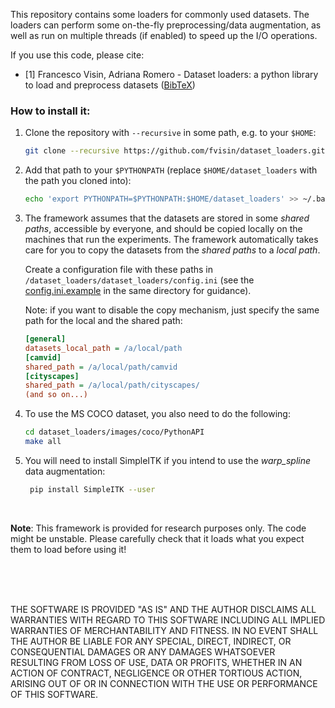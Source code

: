 This repository contains some loaders for commonly used datasets. The loaders
can perform some on-the-fly preprocessing/data augmentation, as well as
run on multiple threads (if enabled) to speed up the I/O operations.

If you use this code, please cite:
* \[1\] Francesco Visin, Adriana Romero - Dataset loaders: a python library to
    load and preprocess datasets ([BibTeX](
        https://gist.github.com/fvisin/7104500ae8b33c3b65798d5d2707ce6c#file-dataset_loaders-bib))

### How to install it:
1. Clone the repository with `--recursive` in some path, e.g. to your `$HOME`:

   ```sh
   git clone --recursive https://github.com/fvisin/dataset_loaders.git "$HOME/dataset_loaders"
   ```

2. Add that path to your `$PYTHONPATH` (replace `$HOME/dataset_loaders` with
   the path you cloned into):

   ```sh
   echo 'export PYTHONPATH=$PYTHONPATH:$HOME/dataset_loaders' >> ~/.bashrc
   ```

3. The framework assumes that the datasets are stored in some *shared paths*,
   accessible by everyone, and should be copied locally on the machines that
   run the experiments. The framework automatically takes care for you to copy
   the datasets from the *shared paths* to a *local path*. 

   Create a configuration file with these paths in 
   `/dataset_loaders/dataset_loaders/config.ini` (see the 
   [config.ini.example](dataset_loaders/config.ini.example) in the same 
   directory for guidance).

   Note: if you want to disable the copy mechanism, just specify the same path 
   for the local and the shared path:

   ```ini
   [general]
   datasets_local_path = /a/local/path
   [camvid]
   shared_path = /a/local/path/camvid
   [cityscapes]
   shared_path = /a/local/path/cityscapes/
   (and so on...)
   ```


4. To use the MS COCO dataset, you also need to do the following:

   ```sh
   cd dataset_loaders/images/coco/PythonAPI
   make all
   ```
4. You will need to install SimpleITK if you intend to use the *warp_spline*
   data augmentation:

   ```sh
    pip install SimpleITK --user  
   ```
</br>

**Note**: This framework is provided for research purposes only. The code
might be unstable. Please carefully check that it loads what you expect
them to load before using it!
 
</br>
</br>
</br>

THE SOFTWARE IS PROVIDED "AS IS" AND THE AUTHOR DISCLAIMS ALL WARRANTIES WITH
REGARD TO THIS SOFTWARE INCLUDING ALL IMPLIED WARRANTIES OF MERCHANTABILITY
AND FITNESS. IN NO EVENT SHALL THE AUTHOR BE LIABLE FOR ANY SPECIAL, DIRECT,
INDIRECT, OR CONSEQUENTIAL DAMAGES OR ANY DAMAGES WHATSOEVER RESULTING FROM
LOSS OF USE, DATA OR PROFITS, WHETHER IN AN ACTION OF CONTRACT, NEGLIGENCE
OR OTHER TORTIOUS ACTION, ARISING OUT OF OR IN CONNECTION WITH THE USE OR
PERFORMANCE OF THIS SOFTWARE.
